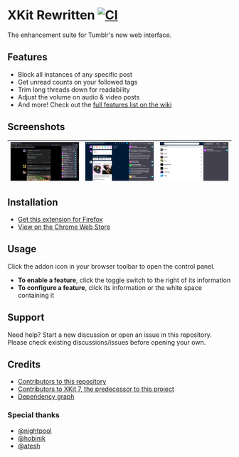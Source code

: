 # XKit Rewritten [![CI](https://github.com/AprilSylph/XKit-Rewritten/actions/workflows/ci.yml/badge.svg)](https://github.com/AprilSylph/XKit-Rewritten/actions/workflows/ci.yml)
The enhancement suite for Tumblr's new web interface.

## Features
- Block all instances of any specific post
- Get unread counts on your followed tags
- Trim long threads down for readability
- Adjust the volume on audio & video posts
- And more! Check out the [full features list on the wiki](https://github.com/AprilSylph/XKit-Rewritten/wiki/Features)

## Screenshots

![](https://raw.githubusercontent.com/AprilSylph/XKit-Rewritten/a3cffead334766a45f232382bdbfe481b6ce2187/assets/screenshots/1.png) | ![](https://raw.githubusercontent.com/AprilSylph/XKit-Rewritten/a170237968b8a31d503f25ef23803e5d4c0edc9b/assets/screenshots/2.png) | ![](https://raw.githubusercontent.com/AprilSylph/XKit-Rewritten/a170237968b8a31d503f25ef23803e5d4c0edc9b/assets/screenshots/4.png)
-- | -- | --

## Installation
- [Get this extension for Firefox](https://addons.mozilla.org/addon/xkit-rewritten/)
- [View on the Chrome Web Store](https://chrome.google.com/webstore/detail/xkit-rewritten/ehgbadgnkmeeldglkmnplolneidgpbcm)

## Usage
Click the addon icon in your browser toolbar to open the control panel.  

- **To enable a feature**, click the toggle switch to the right of its information
- **To configure a feature**, click its information or the white space containing it

## Support
Need help? Start a new discussion or open an issue in this repository.  
Please check existing discussions/issues before opening your own.

## Credits
- [Contributors to this repository](https://github.com/AprilSylph/XKit-Rewritten/graphs/contributors)
- [Contributors to XKit 7, the predecessor to this project](https://github.com/new-xkit/XKit/graphs/contributors)
- [Dependency graph](https://github.com/AprilSylph/XKit-Rewritten/network/dependencies)

### Special thanks
- [@nightpool](https://github.com/nightpool)
- [@hobinjk](https://github.com/hobinjk)
- [@atesh](https://github.com/atesh)
